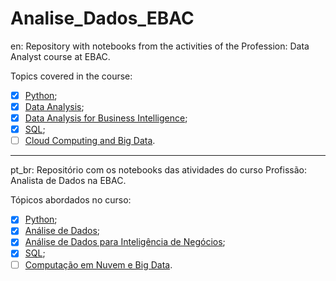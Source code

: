 # Analise_Dados_EBAC

en:
Repository with notebooks from the activities of the Profession: Data Analyst course at EBAC.

Topics covered in the course:

- [x] [Python](https://github.com/malucor/Analise_Dados_EBAC/tree/main/Python);
- [x] [Data Analysis](https://github.com/malucor/Analise_Dados_EBAC/tree/main/An%C3%A1lise_de_Dados);
- [x] [Data Analysis for Business Intelligence](https://github.com/malucor/Analise_Dados_EBAC/tree/main/An%C3%A1lise_de_Dados_para_Intelig%C3%AAncia_de_Neg%C3%B3cios);
- [x] [SQL](https://github.com/malucor/Analise_Dados_EBAC/tree/main/SQL);
- [ ] [Cloud Computing and Big Data](https://github.com/malucor/Analise_Dados_EBAC/tree/main/Computa%C3%A7%C3%A3o_em_Nuvem_e_Big_Data).

--------------------------------------------------------------------------------------------------------------------------------------------------------------------------------------------------------------------------------

pt_br:
Repositório com os notebooks das atividades do curso Profissão: Analista de Dados na EBAC.

Tópicos abordados no curso:

- [x] [Python](https://github.com/malucor/Analise_Dados_EBAC/tree/main/Python);
- [x] [Análise de Dados](https://github.com/malucor/Analise_Dados_EBAC/tree/main/An%C3%A1lise_de_Dados);
- [x] [Análise de Dados para Inteligência de Negócios](https://github.com/malucor/Analise_Dados_EBAC/tree/main/An%C3%A1lise_de_Dados_para_Intelig%C3%AAncia_de_Neg%C3%B3cios);
- [x] [SQL](https://github.com/malucor/Analise_Dados_EBAC/tree/main/SQL);
- [ ] [Computação em Nuvem e Big Data](https://github.com/malucor/Analise_Dados_EBAC/tree/main/Computa%C3%A7%C3%A3o_em_Nuvem_e_Big_Data).
